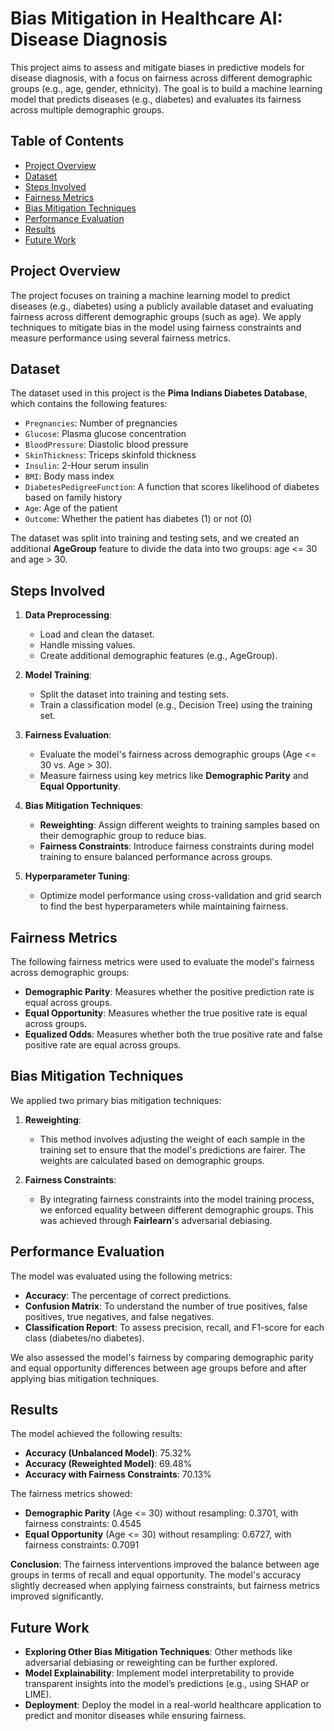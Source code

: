 # Bias Mitigation in Healthcare AI: Disease Diagnosis

This project aims to assess and mitigate biases in predictive models for disease diagnosis, with a focus on fairness across different demographic groups (e.g., age, gender, ethnicity). The goal is to build a machine learning model that predicts diseases (e.g., diabetes) and evaluates its fairness across multiple demographic groups.

## Table of Contents

- [Project Overview](#project-overview)
- [Dataset](#dataset)
- [Steps Involved](#steps-involved)
- [Fairness Metrics](#fairness-metrics)
- [Bias Mitigation Techniques](#bias-mitigation-techniques)
- [Performance Evaluation](#performance-evaluation)
- [Results](#results)
- [Future Work](#future-work)

## Project Overview

The project focuses on training a machine learning model to predict diseases (e.g., diabetes) using a publicly available dataset and evaluating fairness across different demographic groups (such as age). We apply techniques to mitigate bias in the model using fairness constraints and measure performance using several fairness metrics.

## Dataset

The dataset used in this project is the **Pima Indians Diabetes Database**, which contains the following features:

- `Pregnancies`: Number of pregnancies
- `Glucose`: Plasma glucose concentration
- `BloodPressure`: Diastolic blood pressure
- `SkinThickness`: Triceps skinfold thickness
- `Insulin`: 2-Hour serum insulin
- `BMI`: Body mass index
- `DiabetesPedigreeFunction`: A function that scores likelihood of diabetes based on family history
- `Age`: Age of the patient
- `Outcome`: Whether the patient has diabetes (1) or not (0)

The dataset was split into training and testing sets, and we created an additional **AgeGroup** feature to divide the data into two groups: age <= 30 and age > 30.

## Steps Involved

1. **Data Preprocessing**:
   - Load and clean the dataset.
   - Handle missing values.
   - Create additional demographic features (e.g., AgeGroup).

2. **Model Training**:
   - Split the dataset into training and testing sets.
   - Train a classification model (e.g., Decision Tree) using the training set.

3. **Fairness Evaluation**:
   - Evaluate the model's fairness across demographic groups (Age <= 30 vs. Age > 30).
   - Measure fairness using key metrics like **Demographic Parity** and **Equal Opportunity**.

4. **Bias Mitigation Techniques**:
   - **Reweighting**: Assign different weights to training samples based on their demographic group to reduce bias.
   - **Fairness Constraints**: Introduce fairness constraints during model training to ensure balanced performance across groups.

5. **Hyperparameter Tuning**:
   - Optimize model performance using cross-validation and grid search to find the best hyperparameters while maintaining fairness.

## Fairness Metrics

The following fairness metrics were used to evaluate the model's fairness across demographic groups:

- **Demographic Parity**: Measures whether the positive prediction rate is equal across groups.
- **Equal Opportunity**: Measures whether the true positive rate is equal across groups.
- **Equalized Odds**: Measures whether both the true positive rate and false positive rate are equal across groups.

## Bias Mitigation Techniques

We applied two primary bias mitigation techniques:

1. **Reweighting**:
   - This method involves adjusting the weight of each sample in the training set to ensure that the model's predictions are fairer. The weights are calculated based on demographic groups.

2. **Fairness Constraints**:
   - By integrating fairness constraints into the model training process, we enforced equality between different demographic groups. This was achieved through **Fairlearn**'s adversarial debiasing.

## Performance Evaluation

The model was evaluated using the following metrics:

- **Accuracy**: The percentage of correct predictions.
- **Confusion Matrix**: To understand the number of true positives, false positives, true negatives, and false negatives.
- **Classification Report**: To assess precision, recall, and F1-score for each class (diabetes/no diabetes).

We also assessed the model's fairness by comparing demographic parity and equal opportunity differences between age groups before and after applying bias mitigation techniques.

## Results

The model achieved the following results:

- **Accuracy (Unbalanced Model)**: 75.32%
- **Accuracy (Reweighted Model)**: 69.48%
- **Accuracy with Fairness Constraints**: 70.13%

The fairness metrics showed:

- **Demographic Parity** (Age <= 30) without resampling: 0.3701, with fairness constraints: 0.4545
- **Equal Opportunity** (Age <= 30) without resampling: 0.6727, with fairness constraints: 0.7091

**Conclusion**: The fairness interventions improved the balance between age groups in terms of recall and equal opportunity. The model's accuracy slightly decreased when applying fairness constraints, but fairness metrics improved significantly.

## Future Work

- **Exploring Other Bias Mitigation Techniques**: Other methods like adversarial debiasing or reweighting can be further explored.
- **Model Explainability**: Implement model interpretability to provide transparent insights into the model’s predictions (e.g., using SHAP or LIME).
- **Deployment**: Deploy the model in a real-world healthcare application to predict and monitor diseases while ensuring fairness.
